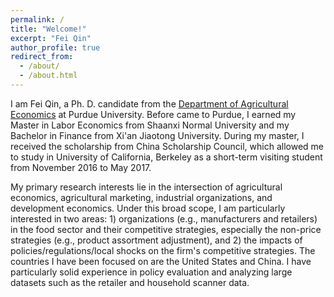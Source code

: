 ```yaml
---
permalink: /
title: "Welcome!"
excerpt: "Fei Qin"
author_profile: true
redirect_from: 
  - /about/
  - /about.html
---
```

I am Fei Qin, a Ph. D. candidate from the [Department of Agricultural Economics](https://ag.purdue.edu/department/agecon/) at Purdue University. Before came to Purdue, I earned my Master in Labor Economics from Shaanxi Normal University and my Bachelor in Finance from Xi'an Jiaotong University. During my master, I received the scholarship from China Scholarship Council, which allowed me to study in University of California, Berkeley as a short-term visiting student from November 2016 to May 2017. 

My primary research interests lie in the intersection of agricultural economics, agricultural marketing, industrial organizations, and development economics. Under this broad scope, I am particularly interested in two areas: 1) organizations (e.g., manufacturers and retailers) in the food sector and their competitive strategies, especially the non-price strategies (e.g., product assortment adjustment), and 2) the impacts of policies/regulations/local shocks on the firm's competitive strategies. The countries I have been focused on are the United States and China. I have particularly solid experience in policy evaluation and analyzing large datasets such as the retailer and household scanner data.
